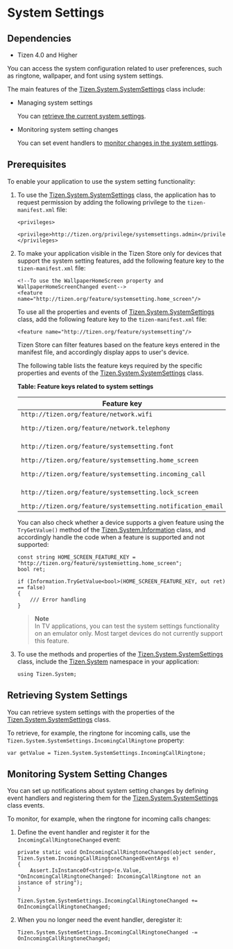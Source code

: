 # System Settings
## Dependencies
-   Tizen 4.0 and Higher

You can access the system configuration related to user preferences, such as ringtone, wallpaper, and font using system settings.

The main features of the [Tizen.System.SystemSettings](https://developer.tizen.org/dev-guide/csapi/api/Tizen.System.SystemSettings.html) class include:

-   Managing system settings

    You can [retrieve the current system settings](#settings).

- Monitoring system setting changes

    You can set event handlers to [monitor changes in the system settings](#events).

## Prerequisites

To enable your application to use the system setting functionality:

1.  To use the [Tizen.System.SystemSettings](https://developer.tizen.org/dev-guide/csapi/api/Tizen.System.SystemSettings.html) class, the application has to request permission by adding the following privilege to the `tizen-manifest.xml` file:

    ``` 
    <privileges>
       <privilege>http://tizen.org/privilege/systemsettings.admin</privilege>
    </privileges>
    ```

2. To make your application visible in the Tizen Store only for devices that support the system setting features, add the following feature key to the `tizen-manifest.xml` file:

    ``` 
    <!--To use the WallpaperHomeScreen property and WallpaperHomeScreenChanged event-->
    <feature name="http://tizen.org/feature/systemsetting.home_screen"/>
    ```

    To use all the properties and events of [Tizen.System.SystemSettings](https://developer.tizen.org/dev-guide/csapi/api/Tizen.System.SystemSettings.html) class, add the following feature key to the `tizen-manifest.xml` file:
    ``` 
    <feature name="http://tizen.org/feature/systemsetting"/>
    ```

    Tizen Store can filter features based on the feature keys entered in the manifest file, and accordingly display apps to user's device.	

    The following table lists the feature keys required by the specific properties and events of the [Tizen.System.SystemSettings](https://developer.tizen.org/dev-guide/csapi/api/Tizen.System.SystemSettings.html) class.

    **Table: Feature keys related to system settings**

    | Feature key                              | Property                                 | Event                                    |
    | ---------------------------------------- | ---------------------------------------- | ---------------------------------------- |
    | `http://tizen.org/feature/network.wifi`  | `NetworkWifiNotificationEnabled`         | `NetworkWifiNotificationSettingChanged`  |
    | `http://tizen.org/feature/network.telephony` | `UltraDataSave`                          | `UltraDataSaveChanged`, `UltraDataSavePackageListChanged` |
    | `http://tizen.org/feature/systemsetting.font` | `DefaultFontType`, `FontType`, `FontSize` | `FontSizeChanged`, `FontTypeChanged`     |
    | `http://tizen.org/feature/systemsetting.home_screen` | `WallpaperHomeScreen`                    | `WallpaperHomeScreenChanged`             |
    | `http://tizen.org/feature/systemsetting.incoming_call` | `IncomingCallRingtone`, `SoundNotification` | `IncomingCallRingtoneChanged`, `SoundNotificationChanged` |
    | `http://tizen.org/feature/systemsetting.lock_screen` | `LockscreenApp`, `WallpaperLockScreen`   | `LockScreenAppChanged`, `WallpaperLockScreenChanged` |
    | `http://tizen.org/feature/systemsetting.notification_email` | `EmailAlertRingtone`                     | `EmailAlertRingtoneChanged`              |

    You can also check whether a device supports a given feature using the `TryGetValue()` method of the [Tizen.System.Information](https://developer.tizen.org/dev-guide/csapi/api/Tizen.System.Information.html) class, and accordingly handle the code when a feature is supported and not supported:

    ``` 
    const string HOME_SCREEN_FEATURE_KEY = "http://tizen.org/feature/systemsetting.home_screen";
    bool ret;

    if (Information.TryGetValue<bool>(HOME_SCREEN_FEATURE_KEY, out ret) == false)
    {
        /// Error handling
    }
    ```


    > **Note**   
	> In TV applications, you can test the system settings functionality on an emulator only. Most target devices do not currently support this feature.


3.  To use the methods and properties of the [Tizen.System.SystemSettings](https://developer.tizen.org/dev-guide/csapi/api/Tizen.System.SystemSettings.html) class, include the [Tizen.System](https://developer.tizen.org/dev-guide/csapi/api/Tizen.System.html) namespace in your application:

    ``` 
    using Tizen.System;
    ```

<a name="settings"></a>
## Retrieving System Settings

You can retrieve system settings with the properties of the [Tizen.System.SystemSettings](https://developer.tizen.org/dev-guide/csapi/api/Tizen.System.SystemSettings.html) class.

To retrieve, for example, the ringtone for incoming calls, use the `Tizen.System.SystemSettings.IncomingCallRingtone` property:

``` 
var getValue = Tizen.System.SystemSettings.IncomingCallRingtone;
```

<a name="events"></a>
## Monitoring System Setting Changes 

You can set up notifications about system setting changes by defining event handlers and registering them for the [Tizen.System.SystemSettings](https://developer.tizen.org/dev-guide/csapi/api/Tizen.System.SystemSettings.html) class events.

To monitor, for example, when the ringtone for incoming calls changes:

1.  Define the event handler and register it for the `IncomingCallRingtoneChanged` event:

    ``` 
    private static void OnIncomingCallRingtoneChanged(object sender, Tizen.System.IncomingCallRingtoneChangedEventArgs e)
    {
        Assert.IsInstanceOf<string>(e.Value, "OnIncomingCallRingtoneChanged: IncomingCallRingtone not an instance of string");
    }

    Tizen.System.SystemSettings.IncomingCallRingtoneChanged += OnIncomingCallRingtoneChanged;
    ```

2. When you no longer need the event handler, deregister it:

    ``` 
    Tizen.System.SystemSettings.IncomingCallRingtoneChanged -= OnIncomingCallRingtoneChanged;
    ```
